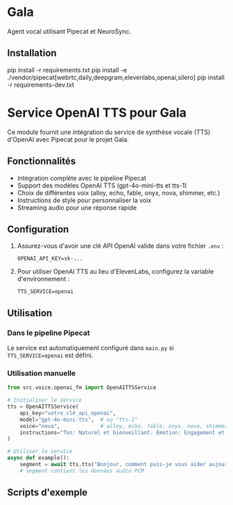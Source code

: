 # Gala

Agent vocal utilisant Pipecat et NeuroSync.

## Installation

pip install -r requirements.txt
pip install -e ./vendor/pipecat[webrtc,daily,deepgram,elevenlabs,openai,silero]
pip install -r requirements-dev.txt

# Service OpenAI TTS pour Gala

Ce module fournit une intégration du service de synthèse vocale (TTS) d'OpenAI avec Pipecat pour le projet Gala.

## Fonctionnalités

- Intégration complète avec le pipeline Pipecat
- Support des modèles OpenAI TTS (gpt-4o-mini-tts et tts-1)
- Choix de différentes voix (alloy, echo, fable, onyx, nova, shimmer, etc.)
- Instructions de style pour personnaliser la voix
- Streaming audio pour une réponse rapide

## Configuration

1. Assurez-vous d'avoir une clé API OpenAI valide dans votre fichier `.env` :
   ```
   OPENAI_API_KEY=sk-...
   ```

2. Pour utiliser OpenAI TTS au lieu d'ElevenLabs, configurez la variable d'environnement :
   ```
   TTS_SERVICE=openai
   ```

## Utilisation

### Dans le pipeline Pipecat

Le service est automatiquement configuré dans `main.py` si `TTS_SERVICE=openai` est défini.

### Utilisation manuelle

```python
from src.voice.openai_fm import OpenAITTSService

# Initialiser le service
tts = OpenAITTSService(
    api_key="votre_clé_api_openai",
    model="gpt-4o-mini-tts",  # ou "tts-1"
    voice="nova",             # alloy, echo, fable, onyx, nova, shimmer
    instructions="Ton: Naturel et bienveillant. Émotion: Engagement et attention."
)

# Utiliser le service
async def example():
    segment = await tts.tts("Bonjour, comment puis-je vous aider aujourd'hui?")
    # segment contient les données audio PCM
```

## Scripts d'exemple
